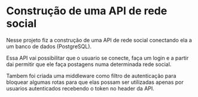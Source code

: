 # Construção de uma API de rede social

Nesse projeto fiz a construção de uma API de rede social conectando ela a um banco de dados (PostgreSQL).

Essa API vai possibilitar que o usuario se conecte, faça um login e a partir dai permitir que ele faça postagens numa determinada rede social.

Tambem foi criada uma middleware como filtro de autenticação para bloquear algumas rotas para que elas possam ser utilizadas apenas por usuarios autenticados recebendo o token no header da API.
